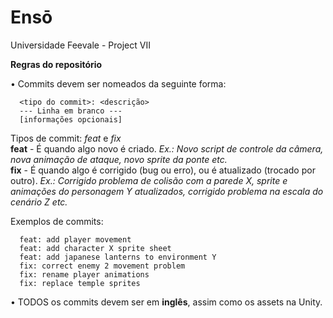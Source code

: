 # Ensō
Universidade Feevale - Project VII

**Regras do repositório**

• Commits devem ser nomeados da seguinte forma:  

```
  <tipo do commit>: <descrição>  
  --- Linha em branco ---  
  [informações opcionais]  
```

  Tipos de commit: *feat* e *fix*  
  **feat** - É quando algo novo é criado. *Ex.: Novo script de controle da câmera, nova animação de ataque, novo sprite da ponte etc.*  
  **fix** - É quando algo é corrigido (bug ou erro), ou é atualizado (trocado por outro). *Ex.: Corrigido problema de colisão com a parede X, sprite e animações do personagem Y atualizados, corrigido problema na escala do cenário Z etc.*  

  Exemplos de commits:  
```  
  feat: add player movement  
  feat: add character X sprite sheet  
  feat: add japanese lanterns to environment Y  
  fix: correct enemy 2 movement problem  
  fix: rename player animations  
  fix: replace temple sprites  
```
• TODOS os commits devem ser em **inglês**, assim como os assets na Unity.
  

